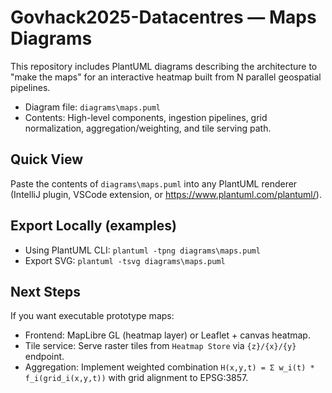 # Govhack2025-Datacentres — Maps Diagrams

This repository includes PlantUML diagrams describing the architecture to "make the maps" for an interactive heatmap built from N parallel geospatial pipelines.

- Diagram file: `diagrams\maps.puml`
- Contents: High-level components, ingestion pipelines, grid normalization, aggregation/weighting, and tile serving path.

## Quick View
Paste the contents of `diagrams\maps.puml` into any PlantUML renderer (IntelliJ plugin, VSCode extension, or https://www.plantuml.com/plantuml/).

## Export Locally (examples)
- Using PlantUML CLI: `plantuml -tpng diagrams\maps.puml`
- Export SVG: `plantuml -tsvg diagrams\maps.puml`

## Next Steps
If you want executable prototype maps:
- Frontend: MapLibre GL (heatmap layer) or Leaflet + canvas heatmap.
- Tile service: Serve raster tiles from `Heatmap Store` via `{z}/{x}/{y}` endpoint.
- Aggregation: Implement weighted combination `H(x,y,t) = Σ w_i(t) * f_i(grid_i(x,y,t))` with grid alignment to EPSG:3857.
